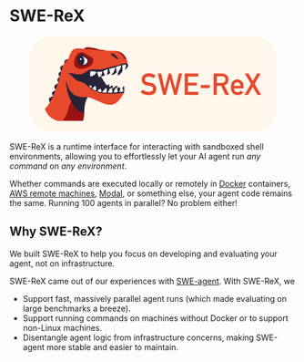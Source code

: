 # SWE-ReX

<div style="text-align:center">
    <img src="assets/swe-rex-logo.png" alt="SWE-ReX" style="height: 12em"/>
</div>

SWE-ReX is a runtime interface for interacting with sandboxed shell environments, allowing you to effortlessly let your AI agent run *any command* on *any environment*.

Whether commands are executed locally or remotely in [Docker](https://www.docker.com/) containers, [AWS remote machines](https://aws.amazon.com/fargate/), [Modal](https://modal.com/), or something else, your agent code remains the same.
Running 100 agents in parallel? No problem either!

## Why SWE-ReX?

We built SWE-ReX to help you focus on developing and evaluating your agent, not on infrastructure.

SWE-ReX came out of our experiences with [SWE-agent][].
With SWE-ReX, we

* Support fast, massively parallel agent runs (which made evaluating on large benchmarks a breeze).
* Support running commands on machines without Docker or to support non-Linux machines.
* Disentangle agent logic from infrastructure concerns, making SWE-agent more stable and easier to maintain.

[SWE-agent]: https://swe-agent.com
